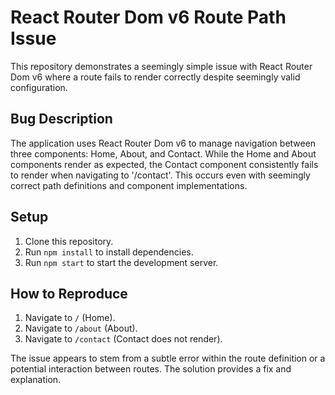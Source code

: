 # React Router Dom v6 Route Path Issue

This repository demonstrates a seemingly simple issue with React Router Dom v6 where a route fails to render correctly despite seemingly valid configuration.

## Bug Description

The application uses React Router Dom v6 to manage navigation between three components: Home, About, and Contact.  While the Home and About components render as expected, the Contact component consistently fails to render when navigating to '/contact'.  This occurs even with seemingly correct path definitions and component implementations.

## Setup

1. Clone this repository.
2. Run `npm install` to install dependencies.
3. Run `npm start` to start the development server.

## How to Reproduce

1. Navigate to `/` (Home).
2. Navigate to `/about` (About).
3. Navigate to `/contact` (Contact does not render).

The issue appears to stem from a subtle error within the route definition or a potential interaction between routes.  The solution provides a fix and explanation.